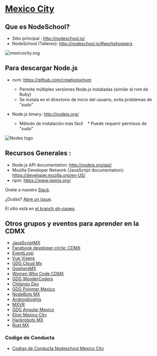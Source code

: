 [Mexico City](http://nodeschool.io/mexicocity/)
======
Que es NodeSchool?
------
* Sitio principal : http://nodeschool.io/
* NodeSchool (Talleres): http://nodeschool.io/#workshoppers

![mexicocity.svg](http://nodeschool.io/images/nodeschool-mexicocity.svg)

Para descargar Node.js
------
* nvm: https://github.com/creationix/nvm
   * Permite múltiples versiones Node.js instaladas (similar al rvm de Ruby)
   * Se instala en el directorio de inicio del usuario, evita problemas de "sudo"

* Node.js binary: http://nodejs.org/
   * Método de instalación más fácil
   * Puede requerir permisos de "sudo"

![Nodes logo](assets/images/node-logo.png)

Recursos Generales :
------
* Node.js API documentation: http://nodejs.org/api/
* Mozilla Developer Network (JavaScript documentation): https://developer.mozilla.org/en-US/
* npm: https://www.npmjs.org/


Únete a nuestro [Slack](https://chat.javascriptmx.com).

¿Dudas? [Abre un issue](https://github.com/nodeschool/mexicocity/issues).

El sitio está en [el branch gh-pages](https://github.com/nodeschool/mexicocity/tree/gh-pages).

## Otros grupos y eventos para aprender en la CDMX

- [JavaScriptMX](http://www.meetup.com/JavascriptMX/)
- [Facebook developer circle: CDMX](https://www.facebook.com/groups/DevCCiudaddeMexico/)
- [EventLoop](https://www.facebook.com/eventloopmx/)
- [Vue Vixens](https://www.facebook.com/Vue-Vixens-M%C3%A9xico-228609218010964/)
- [GDG Cloud Mx](https://www.facebook.com/gdgcloudmx/)
- [GophersMX](http://www.meetup.com/GophersMX/)
- [Women Who Code CDMX](http://www.meetup.com/Women-Who-Code-Mexico-City/)
- [GDG WonderCoders](http://www.meetup.com/GDGWonderCoders/)
- [Chilango Dev](http://chilangodev.com/)
- [GDG Polymer Mexico](https://www.meetup.com/es-ES/GDGPolymerMexico/)
- [NodeBots MX](https://www.meetup.com/es-ES/NodeBotsMX/)
- [Androidinights](https://www.meetup.com/es-ES/Androidinights/)
- [MXVR](https://www.meetup.com/es-ES/mxvrco/)
- [GDG Angular Mexico](https://www.meetup.com/es-ES/angularmexico/)
- [Elixir Mexico City](https://www.meetup.com/es-ES/Elixir-Mexico-City/)
- [Hackrobots MX](https://www.meetup.com/es-ES/HackrobotsMX/)
- [Rust MX](https://www.meetup.com/es-ES/Rust-MX/)


### Codigo de Conducta

- [Codigo de Conducta Nodeschool Mexico City](code-of-conduct.md)
